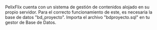 PelixFlix cuenta con un sistema de gestión de contenidos alojado en su propio servidor. Para el correcto funcionamiento de este, es necesaria la base de datos "bd_proyecto". Importa el archivo "bdproyecto.sql" en tu gestor de Base de Datos.
